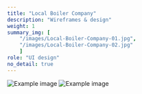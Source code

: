 ```yaml
---
title: "Local Boiler Company"
description: "Wireframes & design"
weight: 1
summary_img: [
    "/images/Local-Boiler-Company-01.jpg",
    "/images/Local-Boiler-Company-02.jpg"
    ]
role: "UI design"
no_detail: true
---
```


![Example image](/images/Local-Boiler-Company-01.png)
![Example image](/images/Local-Boiler-Company-02.png)